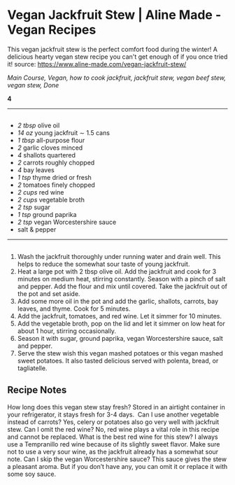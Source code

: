 # Vegan Jackfruit Stew | Aline Made - Vegan Recipes

This vegan jackfruit stew is the perfect comfort food during the winter! A delicious hearty vegan stew recipe you can't get enough of if you once tried it!
source: https://www.aline-made.com/vegan-jackfruit-stew/

*Main Course, Vegan, how to cook jackfruit, jackfruit stew, vegan beef stew, vegan stew, Done*

**4**

---

## 

- *2 tbsp* olive oil
- *14 oz* young jackfruit  ∼ 1.5 cans
- *1 tbsp* all-purpose flour
- *2* garlic cloves minced
- *4* shallots quartered
- *2* carrots roughly chopped
- *4* bay leaves
- *1 tsp* thyme dried or fresh
- *2* tomatoes finely chopped
- *2 cups* red wine
- *2 cups* vegetable broth
- *2 tsp* sugar
- *1 tsp* ground paprika
- *2 tsp* vegan Worcestershire sauce
- salt & pepper

---

## 
1. Wash the jackfruit thoroughly under running water and drain well. This helps to reduce the somewhat sour taste of young jackfruit.
2. Heat a large pot with 2 tbsp olive oil. Add the jackfruit and cook for 3 minutes on medium heat, stirring constantly. Season with a pinch of salt and pepper. Add the flour and mix until covered. Take the jackfruit out of the pot and set aside.
3. Add some more oil in the pot and add the garlic, shallots, carrots, bay leaves, and thyme. Cook for 5 minutes.
4. Add the jackfruit, tomatoes, and red wine. Let it simmer for 10 minutes.
5. Add the vegetable broth, pop on the lid and let it simmer on low heat for about 1 hour, stirring occasionally.
6. Season it with sugar, ground paprika, vegan Worcestershire sauce, salt and pepper.
7. Serve the stew wish this vegan mashed potatoes or this vegan mashed sweet potatoes. It also tasted delicious served with polenta, bread, or tagliatelle.

## Recipe Notes

How long does this vegan stew stay fresh? Stored in an airtight container in your refrigerator, it stays fresh for 3-4 days. 
Can I use another vegetable instead of carrots? Yes, celery or potatoes also go very well with jackfruit stew.
Can I omit the red wine? No, red wine plays a vital role in this recipe and cannot be replaced.
What is the best red wine for this stew? I always use a Tempranillo red wine because of its slightly sweet flavor. Make sure not to use a very sour wine, as the jackfruit already has a somewhat sour note.
Can I skip the vegan Worcestershire sauce? This sauce gives the stew a pleasant aroma. But if you don’t have any, you can omit it or replace it with some soy sauce.
